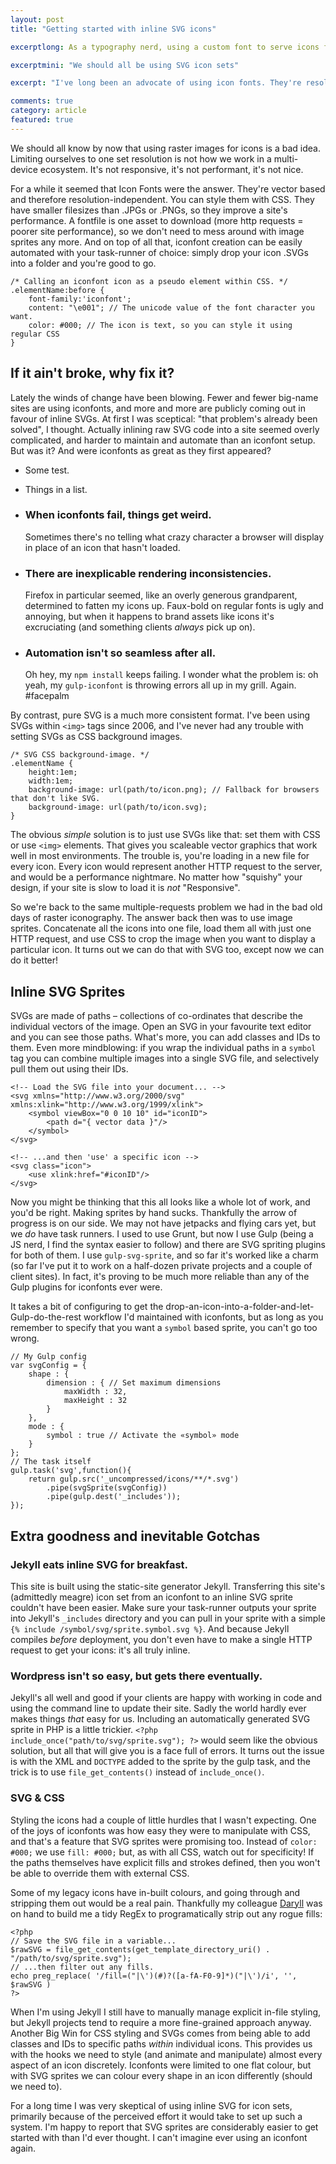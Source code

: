 ```yaml
---
layout: post
title: "Getting started with inline SVG icons"

excerptlong: As a typography nerd, using a custom font to serve icons felt really good. It turns out inline SVG icons are better in almost every way.

excerptmini: "We should all be using SVG icon sets"

excerpt: "I've long been an advocate of using icon fonts. They're resolution-independent, light-weight, and stylable with CSS. It turns out they're not the best option: inline SVG icons are better in almost every way."

comments: true
category: article
featured: true
---
```


<!--![png – font character – svg](/)
with scale-slider?-->

We should all know by now that using raster images for icons is a bad idea. Limiting ourselves to one set resolution is not how we work in a multi-device ecosystem. It's not responsive, it's not performant, it's not nice.

For a while it seemed that Icon Fonts were the answer. They're vector based and therefore resolution-independent. You can style them with CSS. They have smaller filesizes than .JPGs or .PNGs, so they improve a site's performance. A fontfile is one asset to download (more http requests = poorer site performance), so we don't need to mess around with image sprites any more. And on top of all that, iconfont creation can be easily automated with your task-runner of choice: simply drop your icon .SVGs into a folder and you're good to go.

    /* Calling an iconfont icon as a pseudo element within CSS. */
	.elementName:before {
        font-family:'iconfont';
		content: "\e001"; // The unicode value of the font character you want.
		color: #000; // The icon is text, so you can style it using regular CSS
	}

## If it ain't broke, why fix it?

Lately the winds of change have been blowing. Fewer and fewer big-name sites are using iconfonts, and more and more are publicly coming out in favour of inline SVGs. At first I was sceptical: "that problem's already been solved", I thought. Actually inlining raw SVG code into a site seemed overly complicated, and harder to maintain and automate than an iconfont setup. But was it? And were iconfonts as great as they first appeared?

* Some test.
* Things in a list.

* ### When iconfonts fail, things get weird.

  Sometimes there's no telling what crazy character a browser will display in place of an icon that hasn't loaded.

* ### There are inexplicable rendering inconsistencies.

  Firefox in particular seemed, like an overly generous grandparent, determined to fatten my icons up. Faux-bold on regular fonts is ugly and annoying, but when it happens to brand assets like icons it's excruciating (and something clients *always* pick up on).

* ### Automation isn't so seamless after all.

  Oh hey, my `npm install` keeps failing. I wonder what the problem is: oh yeah, my `gulp-iconfont` is throwing errors all up in my grill. Again. \#facepalm

By contrast, pure SVG is a much more consistent format. I've been using SVGs within `<img>` tags since 2006, and I've never had any trouble with setting SVGs as CSS background images.

    /* SVG CSS background-image. */
    .elementName {
        height:1em;
        width:1em;
        background-image: url(path/to/icon.png); // Fallback for browsers that don't like SVG.
        background-image: url(path/to/icon.svg);
    }

The obvious *simple* solution is to just use SVGs like that: set them with CSS or use `<img>` elements. That gives you scaleable vector graphics that work well in most environments. The trouble is, you're loading in a new file for every icon. Every icon would represent another HTTP request to the server, and would be a performance nightmare. No matter how "squishy" your design, if your site is slow to load it is *not* "Responsive".

So we're back to the same multiple-requests problem we had in the bad old days of raster iconography. The answer back then was to use image sprites. Concatenate all the icons into one file, load them all with just one HTTP request, and use CSS to crop the image when you want to display a particular icon. It turns out we can do that with SVG too, except now we can do it better!

## Inline SVG Sprites

SVGs are made of paths – collections of co-ordinates that describe the individual vectors of the image. Open an SVG in your favourite text editor and you can see those paths. What's more, you can add classes and IDs to them. Even more mindblowing: if you wrap the individual paths in a `symbol` tag you can combine multiple images into a single SVG file, and selectively pull them out using their IDs.

    <!-- Load the SVG file into your document... -->
    <svg xmlns="http://www.w3.org/2000/svg" xmlns:xlink="http://www.w3.org/1999/xlink">
		<symbol viewBox="0 0 10 10" id="iconID">
			<path d="{ vector data }"/>
		</symbol>
	</svg>
    
	<!-- ...and then 'use' a specific icon -->
    <svg class="icon">
        <use xlink:href="#iconID"/>
    </svg>

Now you might be thinking that this all looks like a whole lot of work, and you'd be right. Making sprites by hand sucks. Thankfully the arrow of progress is on our side. We may not have jetpacks and flying cars yet, but we *do* have task runners. I used to use Grunt, but now I use Gulp (being a JS nerd, I find the syntax easier to follow) and there are SVG spriting plugins for both of them. I use `gulp-svg-sprite`, and so far it's worked like a charm (so far I've put it to work on a half-dozen private projects and a couple of client sites). In fact, it's proving to be much more reliable than any of the Gulp plugins for iconfonts ever were.

It takes a bit of configuring to get the drop-an-icon-into-a-folder-and-let-Gulp-do-the-rest workflow I'd maintained with iconfonts, but as long as you remember to specify that you want a `symbol` based sprite, you can't go too wrong.

    // My Gulp config
    var svgConfig = {
	    shape : {
	        dimension : { // Set maximum dimensions
	            maxWidth : 32,
	            maxHeight : 32
	        }
	    },
	    mode : {
	        symbol : true // Activate the «symbol» mode
	    }
	};
	// The task itself
	gulp.task('svg',function(){
	    return gulp.src('_uncompressed/icons/**/*.svg')
	        .pipe(svgSprite(svgConfig))
	        .pipe(gulp.dest('_includes'));
	});

## Extra goodness and inevitable Gotchas

### Jekyll eats inline SVG for breakfast.

This site is built using the static-site generator Jekyll. Transferring this site's (admittedly meagre) icon set from an iconfont to an inline SVG sprite couldn't have been easier. Make sure your task-runner outputs your sprite into Jekyll's `_includes` directory and you can pull in your sprite with a simple `{% include /symbol/svg/sprite.symbol.svg %}`. And because Jekyll compiles *before* deployment, you don't even have to make a single HTTP request to get your icons: it's all truly inline.

### Wordpress isn't so easy, but gets there eventually.

Jekyll's all well and good if your clients are happy with working in code and using the command line to update their site. Sadly the world hardly ever makes things *that* easy for us. Including an automatically generated SVG sprite in PHP is a little trickier. `<?php include_once("path/to/svg/sprite.svg"); ?>` would seem like the obvious solution, but all that will give you is a face full of errors. It turns out the issue is with the XML and `DOCTYPE` added to the sprite by the gulp task, and the trick is to use `file_get_contents()` instead of `include_once()`.

### SVG & CSS

Styling the icons had a couple of little hurdles that I wasn't expecting. One of the joys of iconfonts was how easy they were to manipulate with CSS, and that's a feature that SVG sprites were promising too. Instead of `color: #000;` we use `fill: #000;` but, as with all CSS, watch out for specificity! If the paths themselves have explicit fills and strokes defined, then you won't be able to override them with external CSS.

Some of my legacy icons have in-built colours, and going through and stripping them out would be a real pain. Thankfully my colleague [Daryll](http://twitter.com/enshrined) was on hand to build me a tidy RegEx to programatically strip out any rogue fills:

    <?php
	// Save the SVG file in a variable...
    $rawSVG = file_get_contents(get_template_directory_uri() . "/path/to/svg/sprite.svg");
	// ...then filter out any fills.
    echo preg_replace( '/fill=("|\')(#)?([a-fA-F0-9]*)("|\')/i', '', $rawSVG )
    ?>

When I'm using Jekyll I still have to manually manage explicit in-file styling, but Jekyll projects tend to require a more fine-grained approach anyway. Another Big Win for CSS styling and SVGs comes from being able to add classes and IDs to specific paths *within* individual icons. This provides us with the hooks we need to style (and animate and manipulate) almost every aspect of an icon discretely. Iconfonts were limited to one flat colour, but with SVG sprites we can colour every shape in an icon differently (should we need to).

For a long time I was very skeptical of using inline SVG for icon sets, primarily because of the perceived effort it would take to set up such a system. I'm happy to report that SVG sprites are considerably easier to get started with than I'd ever thought. I can't imagine ever using an iconfont again.